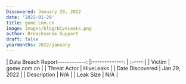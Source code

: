 ```yaml
---
Discovered: January 29, 2022
date: '2022-01-29'
title: gome.com.cn
image: images/blog/HiveLeaks.png
author: Breachsense Support
draft: false
yearmonths: 2022/january
---
```


| Data Breach Report------------:   |:-------------:    | :-----:|
| Victim    | gome.com.cn      | 
| Threat Actor    | HiveLeaks      | 
| Date Discovered    | Jan 29, 2022      | 
| Description    | N/A      | 
| Leak Size    | N/A      | 

